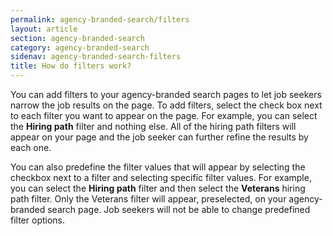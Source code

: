 ```yaml
---
permalink: agency-branded-search/filters
layout: article
section: agency-branded-search
category: agency-branded-search
sidenav: agency-branded-search-filters
title: How do filters work?
---
```

You can add filters to your agency-branded search pages to let job seekers narrow the job results on the page. To add filters, select the check box next to each filter you want to appear on the page. For example, you can select the **Hiring path** filter and nothing else. All of the hiring path filters will appear on your page and the job seeker can further refine the results by each one.

You can also predefine the filter values that will appear by selecting the checkbox next to a filter and selecting specific filter values. For example, you can select the **Hiring path** filter and then select the **Veterans** hiring path filter. Only the Veterans filter will appear, preselected, on your agency-branded search page. Job seekers will not be able to change predefined filter options. 
